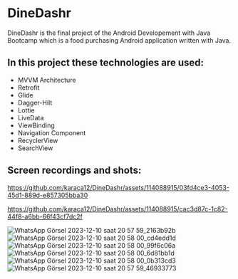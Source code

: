 # DineDashr

DineDashr is the final project of the Android Developement with Java Bootcamp which is a food purchasing Android application written with Java.



## In this project these technologies are used:

- MVVM Architecture
- Retrofit
- Glide
- Dagger-Hilt
- Lottie
- LiveData
- ViewBinding
- Navigation Component
- RecyclerView
- SearchView


## Screen recordings and shots:

https://github.com/karaca12/DineDashr/assets/114088915/03fd4ce3-4053-45d1-889d-e857305bba30



https://github.com/karaca12/DineDashr/assets/114088915/cac3d87c-1c82-44f8-a6bb-66f43cf7dc2f

![WhatsApp Görsel 2023-12-10 saat 20 57 59_2163b92b](https://github.com/karaca12/DineDashr/assets/114088915/4ecce3a5-cd47-4010-b614-9e788d8e698f)
![WhatsApp Görsel 2023-12-10 saat 20 58 00_cd4edd1d](https://github.com/karaca12/DineDashr/assets/114088915/ba07ca26-d7bb-4164-8927-891c0884cf6e)
![WhatsApp Görsel 2023-12-10 saat 20 58 00_99f6c06a](https://github.com/karaca12/DineDashr/assets/114088915/bf577538-fd8f-40fb-95b2-b92a42766a5d)
![WhatsApp Görsel 2023-12-10 saat 20 58 00_6d81bb1d](https://github.com/karaca12/DineDashr/assets/114088915/a9512402-b101-43d2-a1a9-6e8ada6b073d)
![WhatsApp Görsel 2023-12-10 saat 20 58 00_0b313cd3](https://github.com/karaca12/DineDashr/assets/114088915/7ac8db8a-5517-419f-a38b-c5c4dc8f85ab)
![WhatsApp Görsel 2023-12-10 saat 20 57 59_46933773](https://github.com/karaca12/DineDashr/assets/114088915/da36f43a-a7ec-498c-a4a5-2c674faca3c7)





